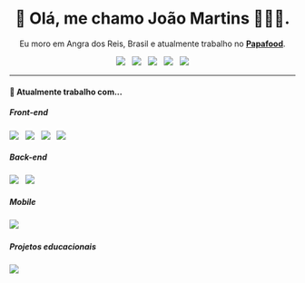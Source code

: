 <h1 align='center'>👋 Olá, me chamo João Martins 👨🏻‍💻.</h1>

<p align='center'>
  Eu moro em Angra dos Reis, Brasil e atualmente trabalho no <a href='https://www.papafood.app/'><b>Papafood</b></a>.
</p>

<p align='center'>
  <a href="https://github.com/jlucas577/"><img src="https://img.shields.io/badge/-Github-000?style=flat-square&logo=Github&logoColor=white&link=https://github.com/jlucas577/"></a>&nbsp;&nbsp;
  <a href="https://www.facebook.com/jlucas577/"><img src="https://img.shields.io/badge/-Facebook-royalBlue?style=flat-square&logo=Facebook&logoColor=white&link=https://www.facebook.com/jlucas577/"></a>&nbsp;&nbsp;
  <a href="https://www.twitter.com/jlucas577/"><img src="https://img.shields.io/badge/-Twitter-deepskyblue?style=flat-square&logo=twitter&logoColor=white&link=https://www.twitter.com/jlucas577/"></a>&nbsp;&nbsp;
  <a href="https://www.linkedin.com/in/jlucas577/"><img src="https://img.shields.io/badge/-LinkedIn-blue?style=flat-square&logo=Linkedin&logoColor=white&link=https://www.linkedin.com/in/jlucas577/"></a>&nbsp;&nbsp;
  <a href="mailto:lucasmartinsdesousa432@gmail.com"><img src="https://img.shields.io/badge/-Gmail-c14438?style=flat-square&logo=Gmail&logoColor=white&link=mailto:lucasmartinsdesousa432@gmail.com"></a>
</p>


<hr>


<h4> 🔭 Atualmente trabalho com...</h4>

<h5>Front-end</h5>
<p>
  <img src="https://img.shields.io/badge/html5%20-%23e34f26.svg?&style=for-the-badge&logo=html5&logoColor=white" />&nbsp;&nbsp;
  <img src="https://img.shields.io/badge/css3%20-%231572B6.svg?&style=for-the-badge&logo=css3&logoColor=white" />&nbsp;&nbsp;
  <img src="https://img.shields.io/badge/jquery%20-%230769ad.svg?&style=for-the-badge&logo=jquery&logoColor=white" />&nbsp;&nbsp;
  <img src="https://img.shields.io/badge/javascript%20-%23F7DF1E.svg?&style=for-the-badge&logo=javascript&logoColor=white" />&nbsp;&nbsp;
</p>


<h5>Back-end</h5>
<p>
  <img src="https://img.shields.io/badge/node.js%20-%23339933.svg?&style=for-the-badge&logo=node.js&logoColor=white" />&nbsp;&nbsp;
  <img src="https://img.shields.io/badge/php%20-%231572B6.svg?&style=for-the-badge&logo=php&logoColor=white" />&nbsp;&nbsp;
</p>


<h5>Mobile</h5>
<p>
  <img src="https://img.shields.io/badge/node.js%20-%23339933.svg?&style=for-the-badge&logo=node.js&logoColor=white" />&nbsp;&nbsp;
</p>


<h5>Projetos educacionais</h5>
<p>
  <img src="https://img.shields.io/badge/arduino%20-%2300979d.svg?&style=for-the-badge&logo=arduino&logoColor=white" />&nbsp;&nbsp;
</p>
